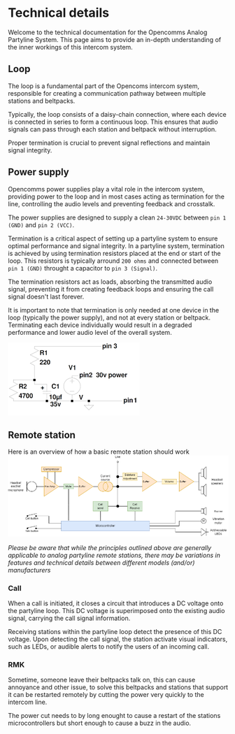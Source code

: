 # Technical details

Welcome to the technical documentation for the Opencomms Analog Partyline System. This page aims to provide an in-depth understanding of the inner workings of this intercom system.

## Loop
The loop is a fundamental part of the Opencoms intercom system, responsible for creating a communication pathway between multiple stations and beltpacks.

Typically, the loop consists of a daisy-chain connection, where each device is connected in series to form a continuous loop. This ensures that audio signals can pass through each station and beltpack without interruption. 

Proper termination is crucial to prevent signal reflections and maintain signal integrity. 


## Power supply
Opencomms power supplies play a vital role in the intercom system, providing power to the loop and in most cases acting as termination for the line, controlling the audio levels and preventing feedback and crosstalk.

The power supplies are designed to supply a clean `24-30VDC` between `pin 1 (GND)` and `pin 2 (VCC)`. 

Termination is a critical aspect of setting up a partyline system to ensure optimal performance and signal integrity.
In a partyline system, termination is achieved by using termination resistors placed at the end or start of the loop. This resistors is typically arround `200 ohms` and connected between `pin 1 (GND)` throught a capacitor to `pin 3 (Signal)`. 

The termination resistors act as loads, absorbing the transmitted audio signal, preventing it from creating feedback loops and ensuring the call signal doesn't last forever.

It is important to note that termination is only needed at one device in the loop (typically the power supply), and not at every station or beltpack. Terminating each device individually would result in a degraded performance and lower audio level of the overall system.

![](psu_spice.png)


## Remote station
Here is an overview of how a basic remote station should work
![](technical-details-remote-station-design.drawio.png)

*Please be aware that while the principles outlined above are generally applicable to analog partyline remote stations, there may be variations in features and technical details between different models (and/or) manufacturers*

### Call
When a call is initiated, it closes a circuit that introduces a DC voltage onto the partyline loop. This DC voltage is superimposed onto the existing audio signal, carrying the call signal information.

Receiving stations within the partyline loop detect the presence of this DC voltage. Upon detecting the call signal, the station activate visual indicators, such as LEDs, or audible alerts to notify the users of an incoming call.

### RMK
Sometime, someone leave their beltpacks talk on, this can cause annoyance and other issue, to solve this beltpacks and stations that support it can be restarted remotely by cutting the power very quickly to the intercom line.

The power cut needs to by long enought to cause a restart of the stations microcontrollers but short enough to cause a buzz in the audio.

